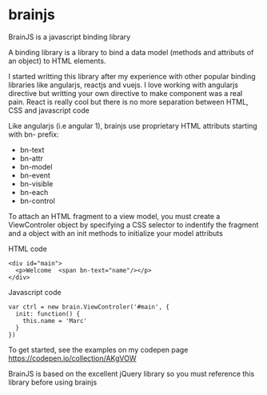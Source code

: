 # brainjs
BrainJS is a javascript binding library

A binding library is a library to bind a data model (methods and attributs of an object) to HTML elements. 

I started writting this library after my experience with other popular binding libraries like angularjs, reactjs and vuejs.
I love working with angularjs directive but writting your own directive to make component was a real pain.
React is really cool but there is no more separation between HTML, CSS and javascript code

Like angularjs (i.e angular 1), brainjs use proprietary HTML attributs starting with bn- prefix:
- bn-text
- bn-attr
- bn-model
- bn-event
- bn-visible
- bn-each
- bn-control

To attach an HTML fragment to a view model, you must create a ViewControler object by specifying a CSS selector to indentify the fragment and a object with an init methods to initialize your model attributs

HTML code
````
<div id="main">
  <p>Welcome  <span bn-text="name"/></p>
</div>
````

Javascript code
````
var ctrl = new brain.ViewControler('#main', {
  init: function() {
    this.name = 'Marc'
  }
})
````


To get started, see the examples on my codepen page https://codepen.io/collection/AKgVOW

BrainJS is based on the excellent jQuery library so you must reference this library before using brainjs
